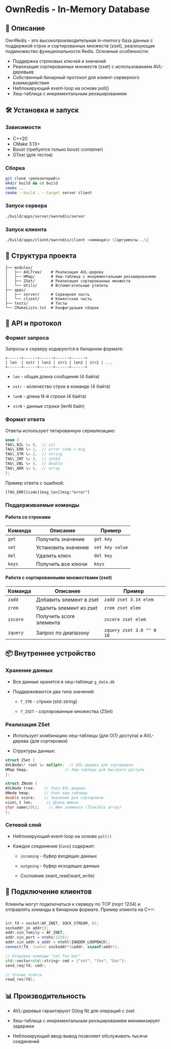 # OwnRedis - In-Memory Database
## 📌 Описание
OwnRedis - это высокопроизводительная in-memory база данных с поддержкой строк и сортированных множеств (zset), реализующая подмножество функциональности Redis. Основные особенности:

- Поддержка строковых ключей и значений
- Реализация сортированных множеств (zset) с использованием AVL-деревьев
- Собственный бинарный протокол для клиент-серверного взаимодействия
- Неблокирующий event-loop на основе poll()
- Хеш-таблица с инкрементальным рехэшированием

## 🛠 Установка и запуск

### Зависимости
- C++20
- CMake 3.13+
- Boost (требуется только boost::container)
- GTest (для тестов)

### Сборка
```bash
git clone <репозиторий\>
mkdir build && cd build
cmake ..
cmake --build . --target server client
```

### Запуск сервера

```bash
./build/apps/server/ownredis/server
```
### Запуск клиента

```bash
./build/apps/client/ownredis/client <команда\> \[аргументы...\]
```

📂 Структура проекта
--------------------
````
├── modules/
│   ├── AVLTree/    # Реализация AVL-дерева
│   ├── HMap/       # Хеш-таблица с инкрементальным рехэшированием
│   ├── ZSet/       # Реализация сортированных множеств
│   └── Utils/      # Вспомогательные утилиты
├── apps/
│   ├── server/     # Серверная часть
│   └── client/     # Клиентская часть
├── tests/          # Тесты
└── CMakeLists.txt  # Конфигурация сборки
````

🔌 API и протокол
-----------------

### Формат запроса

Запросы к серверу кодируются в бинарном формате:
````
+------+------+------+------+------+
| len  | nstr | len1 | str1 | len2 | str2 | ...
+------+------+------+------+------+
````
*   `len` - общая длина сообщения (4 байта)

*   `nstr` - количество строк в команде (4 байта)

*   `lenN` - длина N-й строки (4 байта)

*   `strN` - данные строки (lenN байт)


### Формат ответа

Ответы используют тегированную сериализацию:

```cpp
enum {
TAG\_NIL \= 0,  // nil
TAG\_ERR \= 1,  // error code + msg
TAG\_STR \= 2,  // string
TAG\_INT \= 3,  // int64
TAG\_DBL \= 4,  // double
TAG\_ARR \= 5,  // array
};
```
Пример ответа с ошибкой:
````
[TAG_ERR][code][msg_len][msg:"error"]
````
### Поддерживаемые команды

#### Работа со строками

| Команда | Описание | Пример |
| --- | --- | --- |
| `get` | Получить значение | `get key` |
| `set` | Установить значение | `set key value` |
| `del` | Удалить ключ | `del key` |
| `keys` | Получить все ключи | `keys` |

#### Работа с сортированными множествами (zset)

| Команда | Описание | Пример                   |
| --- | --- |--------------------------|
| `zadd` | Добавить элемент в zset | `zadd zset 3.14 elem`    |
| `zrem` | Удалить элемент из zset | `zrem zset elem`         |
| `zscore` | Получить score элемента | `zscore zset elem`       |
| `zquery` | Запрос по диапазону | `zquery zset 3.0 "" 0 10` |

📦 Внутреннее устройство
------------------------

### Хранение данных

*   Все данные хранятся в хеш-таблице `g_data.db`

*   Поддерживаются два типа значений:

    *   `T_STR` - строки (std::string)

    *   `T_ZSET` - сортированные множества (ZSet)


### Реализация ZSet

*   Использует комбинацию хеш-таблицы (для O(1) доступа) и AVL-дерева (для сортировки)

*   Структуры данных:


```cpp
struct ZSet {
AVLNode\* root \= nullptr;  // AVL-дерево для сортировки
HMap hmap;                // Хеш-таблица для быстрого доступа
};

struct ZNode {
AVLNode tree;    // Узел AVL-дерева
HNode hmap;      // Узел хеш-таблицы
double score;    // Значение для сортировки
size\_t len;      // Длина имени
char name\[0\];    // Имя элемента (flexible array)
};
```

### Сетевой слой

*   Неблокирующий event-loop на основе `poll()`

*   Каждое соединение (`Conn`) содержит:

    *   `incoming` - буфер входящих данных

    *   `outgoing` - буфер исходящих данных

    *   Состояние (want\_read/want\_write)


📡 Подключение клиентов
-----------------------

Клиенты могут подключаться к серверу по TCP (порт 1234) и отправлять команды в бинарном формате. Пример клиента на C++:

```cpp

int fd = socket(AF_INET, SOCK_STREAM, 0);
sockaddr_in addr{};
addr.sin_family = AF_INET;
addr.sin_port = ntohs(1234);
addr.sin_addr.s_addr = ntohl(INADDR_LOOPBACK);
connect(fd, (const sockaddr*)&addr, sizeof(addr));

// Отправка команды "set foo bar"
std::vector<std::string> cmd = {"set", "foo", "bar"};
send_req(fd, cmd);

// Чтение ответа
read_res(fd);
```
📊 Производительность
---------------------

*   AVL-деревья гарантируют O(log N) для операций с zset

*   Хеш-таблица с инкрементальным рехэшированием минимизирует задержки

*   Неблокирующий ввод-вывод позволяет обслуживать тысячи соединений
